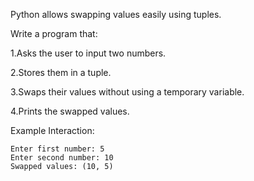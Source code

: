 Python allows swapping values easily using tuples. 
 
 Write a program that:
 
 1.Asks the user to input two numbers.
 
 2.Stores them in a tuple.
 
 3.Swaps their values without using a temporary variable.
 
 4.Prints the swapped values.
 
 Example Interaction:
 ```
 Enter first number: 5
 Enter second number: 10
 Swapped values: (10, 5)